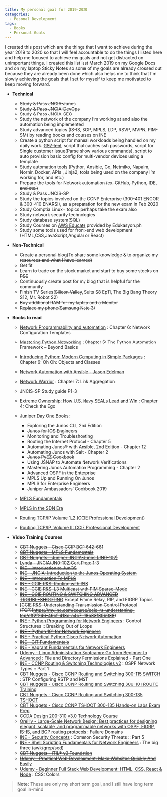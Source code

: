 ```yaml
---
title: My personal goal for 2019-2020
categories:
  - Pesonal Development
tags:
  - Books
  - Personal Goals
---
```


I created this post which are the things that I want to achieve during the year 2019 to 2020 so that I will feel accountable to do the things I listed here and help me focused to achieve my goals and not get distracted on unimportant things.  I created this list last March 2019 on my Google Docs  and on my laptop Sticky Notes so some of my goals are already crossed out because they are already been done which also helps me to think that I'm slowly achieving the goals that I set for myself to keep me motivated to keep moving forward.

  * **Technical** 
      * <strike>Study & Pass JNCIA-Junos</strike> 
      * <strike>Study & Pass JNCIA-DevOps</strike> 
      * Study & Pass JNCIA-SEC      
      * Study the network of the company I’m working at and also the automation being implemented
      * Study advanced topics (IS-IS, BGP, MPLS, LDP, RSVP, MVPN, PIM-SM) by reading books and courses on INE
      * Create a python script  for manual workloads being handled on my daily work. <strike>[CSZ tool](https://github.com/christianzabala/CSZ-Tool)</strike>, script that caches ssh passwords, script for Single customer issue(Parse show various commands), script to auto provision basic config for multi-vendor devices using a template 
      * Study automation tools (Python, Ansible, Go, Netmiko, Napalm, Nornir, Docker, APIs , Jinja2, tools being used on the company I’m working for, and etc.)
      * <strike>Prepare the tools for Network automation (ex. GitHub, Python, IDE, and etc.)</strike> 
      * Study & Pass JNCIS-SP
      * Study the topics involved on the CCNP Enterprise (300-401 ENCOR & 300-410 ENARSI), as a preparation for the new exam in Feb 2020
      * Study Comptia Linux+ topics perhaps take the exam also
      * Study network security technologies
      * Study database system(SQL)
      * Study Courses on [AWS Educate](https://www.awseducate.com/student/s/) provided by Edukasyon.ph
      * Study some tools used for front-end web development (HTML,CSS,JavaScript,Angular or React)
  * **Non-Technical**
      *  <strike>Create a personal blog(To share some knowledge & to organize my resources and what I have learned)</strike> 
      * Get fit
      *  <strike>Learn to trade on the stock market and start to buy some stocks on PSE</strike>
      * Continuously create post for my blog that is helpful for the community
      * Finish TV Series(<strike>Silicon Valley</strike>, Suits S8 Ep11, The Big Bang Theory S12, Mr. Robot S2)
      * <strike>Buy additional RAM for my laptop and a Monitor</strike>
      * <strike>Replace my phone(Samsung Note 3)</strike>
  * **Books to read**
      * [Network Programmability and Automation](https://www.amazon.com/Network-Programmability-Automation-Next-Generation-Engineer-ebook/dp/B079K6HWQX) : Chapter 6: Network Configuration Templates
      * [Mastering Python Networking](https://www.packtpub.com/networking-and-servers/mastering-python-networking) : Chapter 5: The Python Automation Framework – Beyond Basics
      * [Introducing Python: Modern Computing in Simple Packages](http://shop.oreilly.com/product/0636920028659.do) : Chapter 6: Oh Oh: Objects and Classes
      * <strike>[Network Automation with Ansible - Jason Edelman](https://www.oreilly.com/library/view/network-automation-with/9781492042389/)</strike>
      * [Network Warrior](http://shop.oreilly.com/product/0636920010159.do) : Chapter 7: Link Aggregation
      * JNCIS-SP Study guide P1-3
      * [Extreme Ownership: How U.S. Navy SEALs Lead and Win](https://www.amazon.com/Extreme-Ownership-U-S-Navy-SEALs-ebook/dp/B00VE4Y0Z2) : Chapter 4: Check the Ego
      * [Juniper Day One Books](https://www.juniper.net/us/en/training/jnbooks/):
          * <stike>Exploring the Junos CLI, 2nd Edition</stirke>
          * <strike>Junos for IOS Engineers</strike>
          * Monitoring and Troubleshooting
          * Routing the Internet Protocol - Chapter 5
          * Automating Junos® with Ansible, 2nd Edition - Chapter 12
          * Automating Junos with Salt - Chapter 2
          * <strike>Junos PyEZ Cookbook</strike>
          * <stirke>Using JSNAP to Automate Network Verifications</strike>
          * Mastering Junos Automation Programming - Chapter 2
          * Advanced OSPF in the Enterprise
          * MPLS Up and Running On Junos
          * MPLS for Enterprise Engineers
          * Juniper Ambassadors’ Cookbook 2019
          
      * [MPLS Fundamentals](https://www.amazon.com/MPLS-Fundamentals-Luc-Ghein/dp/1587051974)
      * [MPLS in the SDN Era](http://shop.oreilly.com/product/0636920033905.do)
      * [Routing TCP/IP Volume 1_2 (CCIE Professional Development)](https://www.amazon.com/Routing-TCP-IP-Professional-Development-ebook/dp/B008K9ADRI)
      * [Routing TCP/IP, Volume II: CCIE Professional Development](https://www.amazon.com/Routing-TCP-CCIE-Professional-Development/dp/1578700892) 
      
  * **Video Training Courses**
      * <strike>[CBT Nuggets - Cisco CCIP BGP 642-661](https://www.cbtnuggets.com/it-training/cisco-ccip-bgp-642-661)</strike> 
      *  <strike>[CBT Nuggets - MPLS Fundamentals](https://www.cbtnuggets.com/it-training/mpls-fundamentals)</strike> 
      *  <strike>[CBT Nuggets - Juniper JNCIA-Junos (JN0-102)](https://www.cbtnuggets.com/it-training/juniper-jncia-junos-jn0-102)</strike> 
      *  <strike>[Lynda - JNCIA(JN0-102)Cert Prep: 1-3](https://www.lynda.com/Shyamraj-Selvaraju/1725396057-1.html)</strike> 
      *  <strike>[INE - Introduction to JunOS](https://my.ine.com/course/introduction-to-junos/c471907f-4b1f-11e4-89a3-22000b4a8afe)</strike>    
      *  <strike>[INE - JNCIA: Introduction to the Junos Operating System](https://my.ine.com/course/ine-jncia-intro-to-junos-os/92b72673-6aeb-4f65-9d32-a30a3301d362)</strike>   
      *  <strike>[INE - Introduction To MPLS](https://my.ine.com/course/rs-intro-to-mpls/43b76338-4e6a-40a6-acbc-76ef40be2557s)</strike>
      *  <strike>[INE -  CCIE R&S: Routing with ISIS](https://my.ine.com/course/ccie-rs-routing-with-isis/d57a7f7c-7fc3-42bc-a28e-dc827fb0d7f3)</strike>   
      *  ~~[INE - CCIE R&S: L3 Multicast with PIM Sparse-Mode](https://my.ine.com/course/ccie-rs-l3-multicast-pim/2867b1d9-83a4-460d-851f-80bebc95a256)~~    
      *  <strike>[INE - CCIE ROUTING & SWITCHING ADVANCED TROUBLESHOOTING](https://my.ine.com/course/ccie-adv-troubleshooting/f3849e99-4bc3-4c22-ac6d-534590df9912)</strike>  Except Frame Relay, RIP, and EIGRP Topics  
      *  <strike>[CCIE R&S: Understanding Transmission Control Protocol (TCP)]https://my.ine.com/course/ccie-rs-understaning-tcp/cff2f246-49cf-413c-a4c7-d8b33f30b038)</strike>
      *  [INE - Python Programming for Network Engineers](https://my.ine.com/course/ine-python-programming/7477146c-397b-4510-b910-1108608879b5) : Control Structures :: Breaking Out of Loops
      *  <strike>[INE - Python 101 for Network Engineers](https://my.ine.com/course/ine-python-101-for-network-engineers/448da730-773e-49a0-a4a2-6eb675288b7e)</strike> 
      *  <strike>[INE - Practical Python Cisco Network Automation](https://my.ine.com/course/ine-practical-python-cisco-network-automation/3be5db2b-43fb-4510-9288-d9c6913a9037)</strike>
      *  <strike>[INE - GIT Fundamentals](https://my.ine.com/course/ine-git-fundamentals/1f09eded-6c92-4a68-ac7e-043c48bd35c1)</strike> 
      *  [INE - Vagrant Fundamentals for Network Engineers](https://my.ine.com/course/vagrant-fundamentals/432d0641-9a6d-11e4-8f7f-22000b4a8afe)
      *  [Udemy - Linux Administration Bootcamp: Go from Beginner to Advanced](https://www.udemy.com/course/linux-administration-bootcamp/) : File and Directory Permissions Explained - Part One      
      *  [INE - CCNP Routing & Switching Technologies v2](https://my.ine.com/course/ccnp-routing-switching-course-v2/71df49b5-4f80-4100-a878-bb289da661ea) :  OSPF Network Types :: Part 1    
       *  [CBT Nuggets - Cisco CCNP Routing and Switching 300-115 SWITCH](https://www.cbtnuggets.com/it-training/cisco-ccnp-routing-switching-300-115) : STP Configuring RSTP and MST
       *  [CBT Nuggets - Cisco CCNP Routing and Switching 300-101 ROUTE Training](https://www.cbtnuggets.com/it-training/cisco-ccnp-routing-switching-300-101)      
       *  [CBT Nuggets - Cisco CCNP Routing and Switching 300-135 TSHOOT](https://www.cbtnuggets.com/it-training/cisco-ccnp-routing-switching-300-135)            
       *  [CBT Nuggets - Cisco CCNP TSHOOT 300-135 Hands-on Labs Exam Prep](https://www.cbtnuggets.com/it-training/cisco-ccnp-tshoot-300-135-hands-on-labs-exam-prep) 
       * [CCDA Design 200-310 v3.0 Technology Course](https://my.ine.com/course/ine-ccda-200-310-tech-course/8230d74d-5bf4-4c88-afe5-0cf4536a4cf1)
       *  [Oreilly  - Large-Scale Network Design: Best practices for designing elegant, scalable, and programmable networks with OSPF, EIGRP, IS-IS, and BGP routing protocols](https://www.oreilly.com/library/view/large-scale-network-design/9780134686547/) : Failure Domains
       *  [INE - Security Concepts](https://my.ine.com/course/ine-ccna-sc-210-260-iins-security-concepts/b76a8686-4855-4af3-95d9-9946b5c72fef) : Common Security Threats :: Part 5    
      *  [INE - Shell Scripting Fundamentals for Network Engineers](https://my.ine.com/course/shell-scripting-fundamentals/fc599b3a-275d-4907-8ed6-8b8f270ba5a9) :  The big three (awk/grep/sed)           
      *  <strike>[CBT Nuggets - ITIL® v3 Foundation](https://www.cbtnuggets.com/it-training/itilr-foundations) </strike>           
      *  <strike>[Udemy - Practical Web Development: Make Websites Quickly And Easily](https://www.udemy.com/course/make-beautiful-websites-in-a-few-hours/) </strike>    
       *  [Udemy - Beginner Full Stack Web Development: HTML, CSS, React & Node](https://www.udemy.com/course/ultimate-web/) : CSS: Colors 


      
> **Note:** These are only my short term goal, and I still have long term goal in-mind 

